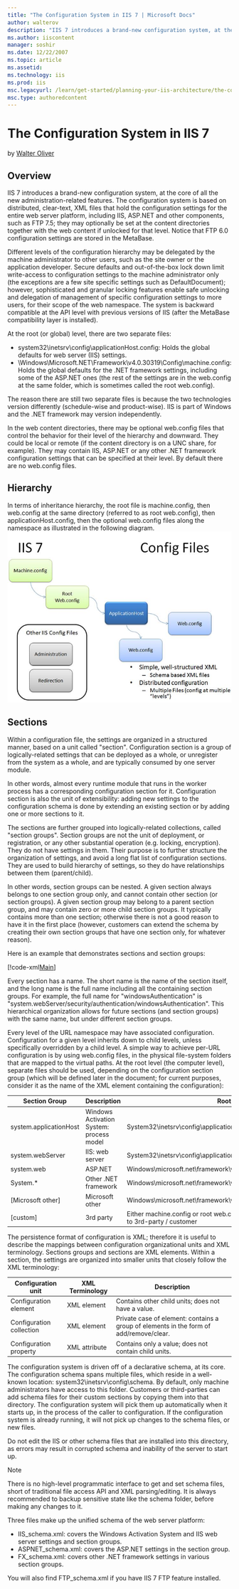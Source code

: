 ```yaml
---
title: "The Configuration System in IIS 7 | Microsoft Docs"
author: walterov
description: "IIS 7 introduces a brand-new configuration system, at the core of all the new administration-related features. The configuration system is based on distribut..."
ms.author: iiscontent
manager: soshir
ms.date: 12/22/2007
ms.topic: article
ms.assetid: 
ms.technology: iis
ms.prod: iis
msc.legacyurl: /learn/get-started/planning-your-iis-architecture/the-configuration-system-in-iis-7
msc.type: authoredcontent
---
```

The Configuration System in IIS 7
====================
by [Walter Oliver](https://github.com/walterov)

## Overview

IIS 7 introduces a brand-new configuration system, at the core of all the new administration-related features. The configuration system is based on distributed, clear-text, XML files that hold the configuration settings for the entire web server platform, including IIS, ASP.NET and other components, such as FTP 7.5; they may optionally be set at the content directories together with the web content if unlocked for that level. Notice that FTP 6.0 configuration settings are stored in the MetaBase.

Different levels of the configuration hierarchy may be delegated by the machine administrator to other users, such as the site owner or the application developer. Secure defaults and out-of-the-box lock down limit write-access to configuration settings to the machine administrator only (the exceptions are a few site specific settings such as DefaultDocument); however, sophisticated and granular locking features enable safe unlocking and delegation of management of specific configuration settings to more users, for their scope of the web namespace. The system is backward compatible at the API level with previous versions of IIS (after the MetaBase compatibility layer is installed).

At the root (or global) level, there are two separate files:

- system32\inetsrv\config\applicationHost.config: Holds the global defaults for web server (IIS) settings.
- \Windows\Microsoft.NET\Framework\v4.0.30319\Config\machine.config: Holds the global defaults for the .NET framework settings, including some of the ASP.NET ones (the rest of the settings are in the web.config at the same folder, which is sometimes called the root web.config).

The reason there are still two separate files is because the two technologies version differently (schedule-wise and product-wise). IIS is part of Windows and the .NET framework may version independently.

In the web content directories, there may be optional web.config files that control the behavior for their level of the hierarchy and downward. They could be local or remote (if the content directory is on a UNC share, for example). They may contain IIS, ASP.NET or any other .NET framework configuration settings that can be specified at their level. By default there are no web.config files.

## Hierarchy

In terms of inheritance hierarchy, the root file is machine.config, then web.config at the same directory (referred to as root web.config), then applicationHost.config, then the optional web.config files along the namespace as illustrated in the following diagram.[![](the-configuration-system-in-iis-7/_static/image3.jpg)](the-configuration-system-in-iis-7/_static/image1.jpg)

## Sections

Within a configuration file, the settings are organized in a structured manner, based on a unit called "section". Configuration section is a group of logically-related settings that can be deployed as a whole, or unregister from the system as a whole, and are typically consumed by one server module.

In other words, almost every runtime module that runs in the worker process has a corresponding configuration section for it. Configuration section is also the unit of extensibility: adding new settings to the configuration schema is done by extending an existing section or by adding one or more sections to it.

The sections are further grouped into logically-related collections, called "section groups". Section groups are not the unit of deployment, or registration, or any other substantial operation (e.g. locking, encryption). They do not have settings in them. Their purpose is to further structure the organization of settings, and avoid a long flat list of configuration sections. They are used to build hierarchy of settings, so they do have relationships between them (parent/child).

In other words, section groups can be nested. A given section always belongs to one section group only, and cannot contain other section (or section groups). A given section group may belong to a parent section group, and may contain zero or more child section groups. It typically contains more than one section; otherwise there is not a good reason to have it in the first place (however, customers can extend the schema by creating their own section groups that have one section only, for whatever reason).

Here is an example that demonstrates sections and section groups:

[!code-xml[Main](the-configuration-system-in-iis-7/samples/sample1.xml)]

Every section has a name. The short name is the name of the section itself, and the long name is the full name including all the containing section groups. For example, the full name for "windowsAuthentication" is "system.webServer/security/authentication/windowsAuthentication". This hierarchical organization allows for future sections (and section groups) with the same name, but under different section groups.

Every level of the URL namespace may have associated configuration. Configuration for a given level inherits down to child levels, unless specifically overridden by a child level. A simple way to achieve per-URL configuration is by using web.config files, in the physical file-system folders that are mapped to the virtual paths. At the root level (the computer level), separate files should be used, depending on the configuration section group (which will be defined later in the document; for current purposes, consider it as the name of the XML element containing the configuration):

| Section Group | Description | Root File |
| --- | --- | --- |
| system.applicationHost | Windows Activation System: process model | System32\inetsrv\config\applicationHost.config |
| system.webServer | IIS: web server | System32\inetsrv\config\applicationHost.config |
| system.web | ASP.NET | Windows\microsoft.net\framework\v2.0.50727\config\web.config |
| System.\* | Other .NET framework | Windows\microsoft.net\framework\v2.0.50727\config\machine.config |
| [Microsoft other] | Microsoft other | Windows\microsoft.net\framework\v2.0.50727\config\machine.config |
| [custom] | 3rd party | Either machine.config or root web.config or applicationHost.config, up to 3rd-party / customer |

The persistence format of configuration is XML; therefore it is useful to describe the mappings between configuration organizational units and XML terminology. Sections groups and sections are XML elements. Within a section, the settings are organized into smaller units that closely follow the XML terminology:

| Configuration unit | XML Terminology | Description |
| --- | --- | --- |
| Configuration element | XML element | Contains other child units; does not have a value. |
| Configuration collection | XML element | Private case of element: contains a group of elements in the form of add/remove/clear. |
| Configuration property | XML attribute | Contains only a value; does not contain child units. |

The configuration system is driven off of a declarative schema, at its core. The configuration schema spans multiple files, which reside in a well-known location: system32\inetsrv\config\schema\. By default, only machine administrators have access to this folder. Customers or third-parties can add schema files for their custom sections by copying them into that directory. The configuration system will pick them up automatically when it starts up, in the process of the caller to configuration. If the configuration system is already running, it will not pick up changes to the schema files, or new files.

Do not edit the IIS or other schema files that are installed into this directory, as errors may result in corrupted schema and inability of the server to start up.

> [!NOTE]
> There is no high-level programmatic interface to get and set schema files, short of traditional file access API and XML parsing/editing. It is always recommended to backup sensitive state like the schema folder, before making any changes to it.

Three files make up the unified schema of the web server platform:

- IIS\_schema.xml: covers the Windows Activation System and IIS web server settings and section groups.
- ASPNET\_schema.xml: covers the ASP.NET settings in the section group.
- FX\_schema.xml: covers other .NET framework settings in various section groups.

You will also find FTP\_schema.xml if you have IIS 7 FTP feature installed.